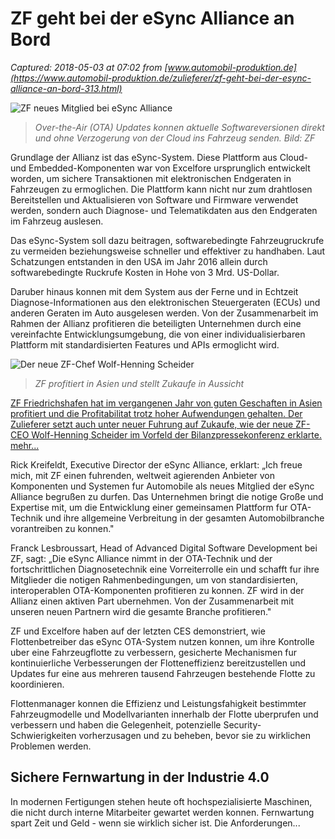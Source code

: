 # ZF geht bei der eSync Alliance an Bord

_Captured: 2018-05-03 at 07:02 from [www.automobil-produktion.de](https://www.automobil-produktion.de/zulieferer/zf-geht-bei-der-esync-alliance-an-bord-313.html)_

![ZF neues Mitglied bei eSync Alliance](https://www.automobil-produktion.de/assets/images/7/zf_over-the-air-updates_de-4bddfab7.jpg)

> _Over-the-Air (OTA) Updates konnen aktuelle Softwareversionen direkt und ohne Verzogerung von der Cloud ins Fahrzeug senden. Bild: ZF_

Grundlage der Allianz ist das eSync-System. Diese Plattform aus Cloud- und Embedded-Komponenten war von Excelfore ursprunglich entwickelt worden, um sichere Transaktionen mit elektronischen Endgeraten in Fahrzeugen zu ermoglichen. Die Plattform kann nicht nur zum drahtlosen Bereitstellen und Aktualisieren von Software und Firmware verwendet werden, sondern auch Diagnose- und Telematikdaten aus den Endgeraten im Fahrzeug auslesen.

Das eSync-System soll dazu beitragen, softwarebedingte Fahrzeugruckrufe zu vermeiden beziehungsweise schneller und effektiver zu handhaben. Laut Schatzungen entstanden in den USA im Jahr 2016 allein durch softwarebedingte Ruckrufe Kosten in Hohe von 3 Mrd. US-Dollar.

Daruber hinaus konnen mit dem System aus der Ferne und in Echtzeit Diagnose-Informationen aus den elektronischen Steuergeraten (ECUs) und anderen Geraten im Auto ausgelesen werden. Von der Zusammenarbeit im Rahmen der Allianz profitieren die beteiligten Unternehmen durch eine vereinfachte Entwicklungsumgebung, die von einer individualisierbaren Plattform mit standardisierten Features und APIs ermoglicht wird.

![Der neue ZF-Chef Wolf-Henning Scheider](https://www.automobil-produktion.de/assets/images/0/scheider-wolf-henning-zf-5aa57c50.jpg)

> _ZF profitiert in Asien und stellt Zukaufe in Aussicht_

[ ZF Friedrichshafen hat im vergangenen Jahr von guten Geschaften in Asien profitiert und die Profitabilitat trotz hoher Aufwendungen gehalten. Der Zulieferer setzt auch unter neuer Fuhrung auf Zukaufe, wie der neue ZF-CEO Wolf-Henning Scheider im Vorfeld der Bilanzpressekonferenz erklarte. mehr... ](https://www.automobil-produktion.de/zulieferer/zf-profitiert-in-asien-und-stellt-zukaeufe-in-aussicht-201.html)

Rick Kreifeldt, Executive Director der eSync Alliance, erklart: „Ich freue mich, mit ZF einen fuhrenden, weltweit agierenden Anbieter von Komponenten und Systemen fur Automobile als neues Mitglied der eSync Alliance begrußen zu durfen. Das Unternehmen bringt die notige Große und Expertise mit, um die Entwicklung einer gemeinsamen Plattform fur OTA-Technik und ihre allgemeine Verbreitung in der gesamten Automobilbranche vorantreiben zu konnen."

Franck Lesbroussart, Head of Advanced Digital Software Development bei ZF, sagt: „Die eSync Alliance nimmt in der OTA-Technik und der fortschrittlichen Diagnosetechnik eine Vorreiterrolle ein und schafft fur ihre Mitglieder die notigen Rahmenbedingungen, um von standardisierten, interoperablen OTA-Komponenten profitieren zu konnen. ZF wird in der Allianz einen aktiven Part ubernehmen. Von der Zusammenarbeit mit unseren neuen Partnern wird die gesamte Branche profitieren."

ZF und Excelfore haben auf der letzten CES demonstriert, wie Flottenbetreiber das eSync OTA-System nutzen konnen, um ihre Kontrolle uber eine Fahrzeugflotte zu verbessern, gesicherte Mechanismen fur kontinuierliche Verbesserungen der Flotteneffizienz bereitzustellen und Updates fur eine aus mehreren tausend Fahrzeugen bestehende Flotte zu koordinieren.

Flottenmanager konnen die Effizienz und Leistungsfahigkeit bestimmter Fahrzeugmodelle und Modellvarianten innerhalb der Flotte uberprufen und verbessern und haben die Gelegenheit, potenzielle Security-Schwierigkeiten vorherzusagen und zu beheben, bevor sie zu wirklichen Problemen werden.

## Sichere Fernwartung in der Industrie 4.0

In modernen Fertigungen stehen heute oft hochspezialisierte Maschinen, die nicht durch interne Mitarbeiter gewartet werden konnen. Fernwartung spart Zeit und Geld - wenn sie wirklich sicher ist. Die Anforderungen...
